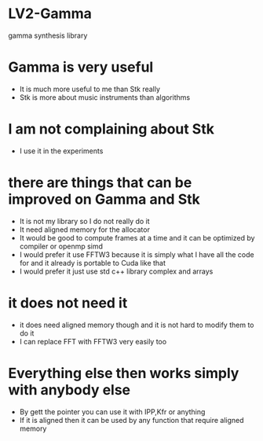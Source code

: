 # LV2-Gamma
gamma synthesis library

# Gamma is very useful
* It is much more useful to me than Stk really
* Stk is more about music instruments than algorithms

# I am not complaining about Stk
* I use it in the experiments

# there are things that can be improved on Gamma and Stk
* It is not my library so I do not really do it
* It need aligned memory for the allocator
* It would be good to compute frames at a time and it can be optimized by compiler or openmp simd
* I would prefer it use FFTW3 because it is simply what I have all the code for and it already is portable to Cuda like that
* I would prefer it just use std c++ library complex and arrays 

# it does not need it
* it does need aligned memory though and it is not hard to modify them to do it
* I can replace FFT with FFTW3 very easily too

# Everything else then works simply with anybody else
* By gett the pointer you can use it with IPP,Kfr or anything
* If it is aligned then it can be used by any function that require aligned memory
